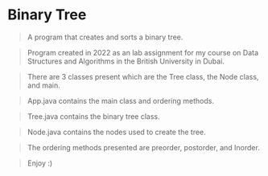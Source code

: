 # Binary Tree
> A program that creates and sorts a binary tree.

> Program created in 2022 as an lab assignment for my course on Data Structures and Algorithms in the British University in Dubai.

> There are 3 classes present which are the Tree class, the Node class, and main.

> App.java contains the main class and ordering methods.

> Tree.java contains the binary tree class.

> Node.java contains the nodes used to create the tree.

> The ordering methods presented are preorder, postorder, and Inorder.

> Enjoy :)
